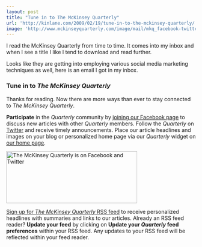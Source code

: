 ```yaml
---
layout: post
title: "Tune in to The McKinsey Quarterly"
url: 'http://kinlane.com/2009/02/19/tune-in-to-the-mckinsey-quarterly/'
image: 'http://www.mckinseyquarterly.com/image/mail/mkq_facebook-twitter.gif'
---
```


I read the McKinsey Quarterly from time to time. It comes into my inbox and when I see a title I like I tend to download and read further.

Looks like they are getting into employing various social media marketing techniques as well, here is an email I got in my inbox.

###  Tune in to _The McKinsey Quarterly_

Thanks for reading. Now there are more ways than ever to stay connected to _The McKinsey Quarterly_.

**Participate** in the _Quarterly_ community by [joining our Facebook page][1] to discuss new articles with other _Quarterly_ members. Follow the _Quarterly_ on [Twitter][2] and receive timely announcements. Place our article headlines and images on your blog or personalized home page via our _Quarterly_ widget on [our home page][3].

<img src="http://www.mckinseyquarterly.com/image/mail/mkq_facebook-twitter.gif" alt="The McKinsey Quarterly is on Facebook and Twitter" width="348" height="138" />

[Sign up for _The McKinsey Quarterly_ RSS feed][4] to receive personalized headlines with summaries and links to our articles. Already an RSS feed reader? **Update your feed** by clicking on **Update your _Quarterly_ feed preferences** within your RSS feed. Any updates to your RSS feed will be reflected within your feed reader.

   [1]: http://e.mckinseyquarterly.com/W0RH003600160F15008112F599E720
   [2]: http://e.mckinseyquarterly.com/W0RH003600863F15008112F599E720
   [3]: http://e.mckinseyquarterly.com/W0RH003600962F15008112F599E720
   [4]: http://e.mckinseyquarterly.com/W0RH00360076DF15008112F599E720
